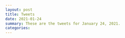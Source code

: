 ```yaml
---
layout: post
title: Tweets
date: 2021-01-24
summary: These are the tweets for January 24, 2021.
categories:
---
```


